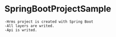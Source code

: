 # SpringBootProjectSample
    -Hrms project is created with Spring Boot
    -All layers are writed.
    -Api is writed.
